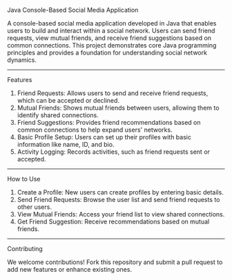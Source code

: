Java Console-Based Social Media Application

A console-based social media application developed in Java that enables users to build and interact within a social network. Users can send friend requests, view mutual friends, and receive friend suggestions based on common connections. This project demonstrates core Java programming principles and provides a foundation for understanding social network dynamics.
________________________________________
Features

1.	Friend Requests: Allows users to send and receive friend requests, which can be accepted or declined.
2.	Mutual Friends: Shows mutual friends between users, allowing them to identify shared connections.
3.	Friend Suggestions: Provides friend recommendations based on common connections to help expand users' networks.
4.	Basic Profile Setup: Users can set up their profiles with basic information like name, ID, and bio.
5.	Activity Logging: Records activities, such as friend requests sent or accepted.
________________________________________
How to Use

1.	Create a Profile: New users can create profiles by entering basic details.
2.	Send Friend Requests: Browse the user list and send friend requests to other users.
3.	View Mutual Friends: Access your friend list to view shared connections.
4.	Get Friend Suggestion: Receive recommendations based on mutual friends.

________________________________________
Contributing

We welcome contributions! Fork this repository and submit a pull request to add new features or enhance existing ones.
